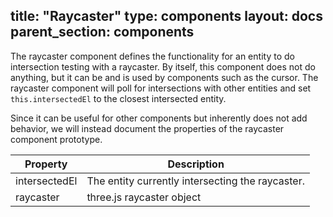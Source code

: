 title: "Raycaster"
type: components
layout: docs
parent_section: components
---

The raycaster component defines the functionality for an entity to do
intersection testing with a raycaster. By itself, this component does not do
anything, but it can be and is used by components such as the cursor. The
raycaster component will poll for intersections with other entities and set
`this.intersectedEl` to the closest intersected entity.

Since it can be useful for other components but inherently does not add
behavior, we will instead document the properties of the raycaster component
prototype.

| Property      | Description                                      |
|---------------|--------------------------------------------------|
| intersectedEl | The entity currently intersecting the raycaster. |
| raycaster     | three.js raycaster object                        |
